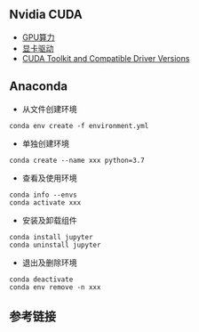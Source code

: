 ## Nvidia CUDA
- [GPU算力](https://developer.nvidia.com/cuda-gpus)
- [显卡驱动](https://www.geforce.com/drivers)
- [CUDA Toolkit and Compatible Driver Versions](https://docs.nvidia.com/deploy/cuda-compatibility/index.html)

## Anaconda
- 从文件创建环境
```
conda env create -f environment.yml
```
- 单独创建环境
```
conda create --name xxx python=3.7
```
- 查看及使用环境
```
conda info --envs
conda activate xxx
```
- 安装及卸载组件
```
conda install jupyter
conda uninstall jupyter
```
- 退出及删除环境
```
conda deactivate
conda env remove -n xxx
```

## 参考链接
